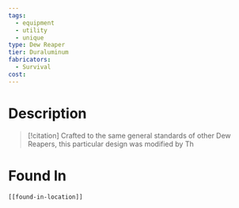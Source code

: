 ```yaml
---
tags:
  - equipment
  - utility
  - unique
type: Dew Reaper
tier: Duraluminum
fabricators:
  - Survival
cost:
---
```

# Description
> [!citation]
> Crafted to the same general standards of other Dew Reapers, this particular design was modified by Th
# Found In
```meta-bind-embed
[[found-in-location]]
```